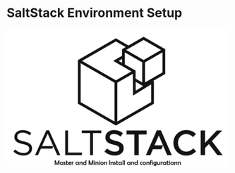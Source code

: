 # SaltStack Environment Setup

![saltstack](https://github.com/lethompson/saltstack-lab-env/blob/master/how-to-install-salt.png)
